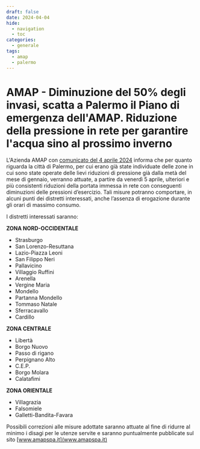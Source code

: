 ```yaml
---
draft: false
date: 2024-04-04
hide:
  - navigation
  - toc
categories:
  - generale
tags:
  - amap
  - palermo
---
```



# AMAP - Diminuzione del 50% degli invasi, scatta a Palermo il Piano di emergenza dell'AMAP. Riduzione della pressione in rete per garantire l'acqua sino al prossimo inverno

L'Azienda AMAP con [comunicato del 4 aprile 2024](https://www.amapspa.it/it/diminuzione-del-50-degli-invasi-scatta-a-palermo-il-piano-di-emergenza-dellamap-riduzione-della-pressione-in-rete-per-garantire-lacqua-sino-al-prossimo-inverno/) informa che per quanto riguarda la città di Palermo, per cui erano già state individuate delle zone in cui sono state operate delle lievi riduzioni di pressione già dalla metà del mese di gennaio, verranno attuate, 
a partire da venerdì 5 aprile, ulteriori e più consistenti riduzioni della portata immessa in rete con conseguenti diminuzioni delle pressioni d’esercizio.  Tali misure potranno comportare, in alcuni punti dei distretti interessati, anche l’assenza di erogazione durante gli orari di massimo consumo.

I distretti interessati saranno:

<!-- more -->

**ZONA NORD-OCCIDENTALE**

- Strasburgo
- San Lorenzo-Resuttana
- Lazio-Piazza Leoni
- San Filippo Neri
- Pallavicino
- Villaggio Ruffini
- Arenella
- Vergine Maria
- Mondello
- Partanna Mondello
- Tommaso Natale
- Sferracavallo
- Cardillo

**ZONA CENTRALE**

- Libertà
- Borgo Nuovo
- Passo di rigano
- Perpignano Alto
- C.E.P.
- Borgo Molara
- Calatafimi

**ZONA ORIENTALE**

- Villagrazia
- Falsomiele
- Galletti-Bandita-Favara

Possibili correzioni alle misure adottate saranno attuate al fine di ridurre al minimo i disagi per le utenze servite e saranno puntualmente pubblicate sul sito [www.amapspa.it](www.amapspa.it)
